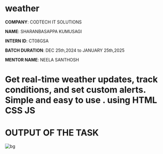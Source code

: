 # weather

**COMPANY**: CODTECH IT SOLUTIONS

**NAME**: SHARANBASAPPA KUMUSAGI

**INTERN ID**: CT08GSA

**BATCH DURATION**: DEC 25th,2024 to JANUARY 25th,2025

**MENTOR NAME**: NEELA SANTHOSH

# Get real-time weather updates, track conditions, and set custom alerts. Simple and easy to use . using HTML CSS JS 

# OUTPUT OF THE TASK

![bg](https://github.com/user-attachments/assets/9c345e3f-e449-4816-ba48-4d6ef8012478)

